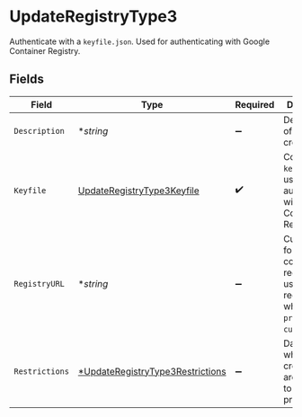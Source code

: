 # UpdateRegistryType3

Authenticate with a `keyfile.json`. Used for authenticating with Google Container Registry.


## Fields

| Field                                                                                          | Type                                                                                           | Required                                                                                       | Description                                                                                    | Example                                                                                        |
| ---------------------------------------------------------------------------------------------- | ---------------------------------------------------------------------------------------------- | ---------------------------------------------------------------------------------------------- | ---------------------------------------------------------------------------------------------- | ---------------------------------------------------------------------------------------------- |
| `Description`                                                                                  | **string*                                                                                      | :heavy_minus_sign:                                                                             | Description of the credentials.                                                                | This is a set of saved credentials.                                                            |
| `Keyfile`                                                                                      | [UpdateRegistryType3Keyfile](../../models/shared/updateregistrytype3keyfile.md)                | :heavy_check_mark:                                                                             | Contents of `keyfile.json`, used to authenticate with Google Container Registry.               |                                                                                                |
| `RegistryURL`                                                                                  | **string*                                                                                      | :heavy_minus_sign:                                                                             | Custom url for the container registry. Only usable (and required) when `provider` is `custom`. | https://example.com                                                                            |
| `Restrictions`                                                                                 | [*UpdateRegistryType3Restrictions](../../models/shared/updateregistrytype3restrictions.md)     | :heavy_minus_sign:                                                                             | Data about whether the credentials are restricted to certain projects.                         |                                                                                                |